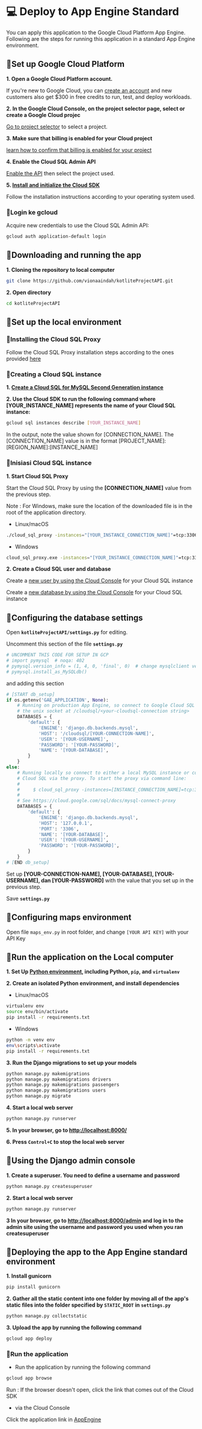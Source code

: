 # 💻 Deploy to App Engine Standard

You can apply this application to the Google Cloud Platform App Engine. Following are the steps for running this application in a standard App Engine environment.

## 📌Set up Google Cloud Platform

**1. Open a Google Cloud Platform account.**

If you're new to Google Cloud, you can [create an account](https://console.cloud.google.com/freetrial) and new customers also get $300 in free credits to run, test, and deploy workloads.

**2. In the Google Cloud Console, on the project selector page, select or create a Google Cloud projec**

[Go to project selector](https://console.cloud.google.com/projectselector2/home/dashboard) to select a project.

**3. Make sure that billing is enabled for your Cloud project**

[learn how to confirm that billing is enabled for your project](https://cloud.google.com/billing/docs/how-to/modify-project)

**4. Enable the Cloud SQL Admin API**

[Enable the API](https://console.cloud.google.com/flows/enableapi?apiid=sqladmin.googleapis.com) then select the project used.

**5. [Install and initialize the Cloud SDK](https://cloud.google.com/sdk/docs/install)**

Follow the installation instructions according to your operating system used.

### 🔗Login ke gcloud

Acquire new credentials to use the Cloud SQL Admin API:
```bash
gcloud auth application-default login
```

## 📌Downloading and running the app

**1. Cloning the repository to local computer**

```bash
git clone https://github.com/vionaaindah/kotliteProjectAPI.git
```

**2. Open directory**

```bash
cd kotliteProjectAPI
```

## 📌Set up the local environment

### 🔗Installing the Cloud SQL Proxy

Follow the Cloud SQL Proxy installation steps according to the ones provided [here](https://cloud.google.com/sql/docs/mysql/quickstart-proxy-test#install-proxy)

### 🔗Creating a Cloud SQL instance

**1. [Create a Cloud SQL for MySQL Second Generation instance](https://cloud.google.com/sql/docs/mysql/create-instance)**


**2. Use the Cloud SDK to run the following command where [YOUR_INSTANCE_NAME] represents the name of your Cloud SQL instance:**


```bash
gcloud sql instances describe [YOUR_INSTANCE_NAME]
```

In the output, note the value shown for [CONNECTION_NAME].
The [CONNECTION_NAME] value is in the format [PROJECT_NAME]:[REGION_NAME]:[INSTANCE_NAME]

### 🔗Inisiasi Cloud SQL instance

**1. Start Cloud SQL Proxy**

Start the Cloud SQL Proxy by using the **[CONNECTION_NAME]** value from the previous step.

Note : For Windows, make sure the location of the downloaded file is in the root of the application directory.

- Linux/macOS

```bash
./cloud_sql_proxy -instances="[YOUR_INSTANCE_CONNECTION_NAME]"=tcp:3306
```

- Windows

```bash
cloud_sql_proxy.exe -instances="[YOUR_INSTANCE_CONNECTION_NAME]"=tcp:3306
```

**2. Create a Cloud SQL user and database**

Create a [new user by using the Cloud Console](https://cloud.google.com/sql/docs/mysql/create-manage-users#creating) for your Cloud SQL instance

Create a [new database by using the Cloud Console](https://cloud.google.com/sql/docs/mysql/create-manage-databases#create) for your Cloud SQL instance

## 📌Configuring the database settings

Open **`kotliteProjectAPI/settings.py`** for editing.

Uncomment this section of the file **`settings.py`**

```python
# UNCOMMENT THIS CODE FOR SETUP IN GCP
# import pymysql  # noqa: 402
# pymysql.version_info = (1, 4, 0, 'final', 0)  # change mysqlclient version
# pymysql.install_as_MySQLdb()
```

and adding this section

```python
# [START db_setup]
if os.getenv('GAE_APPLICATION', None):
    # Running on production App Engine, so connect to Google Cloud SQL using
    # the unix socket at /cloudsql/<your-cloudsql-connection string>
    DATABASES = {
        'default': {
            'ENGINE': 'django.db.backends.mysql',
            'HOST': '/cloudsql/[YOUR-CONNECTION-NAME]',
            'USER': '[YOUR-USERNAME]',
            'PASSWORD': '[YOUR-PASSWORD]',
            'NAME': '[YOUR-DATABASE]',
        }
    }
else:
    # Running locally so connect to either a local MySQL instance or connect to
    # Cloud SQL via the proxy. To start the proxy via command line:
    #
    #     $ cloud_sql_proxy -instances=[INSTANCE_CONNECTION_NAME]=tcp:3306
    #
    # See https://cloud.google.com/sql/docs/mysql-connect-proxy
    DATABASES = {
        'default': {
            'ENGINE': 'django.db.backends.mysql',
            'HOST': '127.0.0.1',
            'PORT': '3306',
            'NAME': '[YOUR-DATABASE]',
            'USER': '[YOUR-USERNAME]',
            'PASSWORD': '[YOUR-PASSWORD]',
        }
    }
# [END db_setup]
```

Set up **[YOUR-CONNECTION-NAME], [YOUR-DATABASE], [YOUR-USERNAME], dan [YOUR-PASSWORD]** with the value that you set up in the previous step.

Save **`settings.py`**

## 📌Configuring maps environment

Open file `maps_env.py` in root folder, and change `[YOUR API KEY]` with your API Key

## 📌Run the application on the Local computer

**1. Set Up [Python environment](https://cloud.google.com/python/docs/setup),  including Python, `pip`, and `virtualenv`**

**2. Create an isolated Python environment, and install dependencies**

- Linux/macOS

```bash
virtualenv env
source env/bin/activate
pip install -r requirements.txt
```

- Windows

```bash
python -m venv env
env\scripts\activate
pip install -r requirements.txt
```

**3. Run the Django migrations to set up your models**

```bash
python manage.py makemigrations
python manage.py makemigrations drivers
python manage.py makemigrations passengers
python manage.py makemigrations users
python manage.py migrate
```

**4. Start a local web server**

```bash
python manage.py runserver
```

**5. In your browser, go to <http://localhost:8000/>**

**6. Press `Control+C` to stop the local web server**

## 📌Using the Django admin console

**1. Create a superuser. You need to define a username and password**

```bash
python manage.py createsuperuser
```

**2. Start a local web server**

```bash
python manage.py runserver
```

**3 In your browser, go to <http://localhost:8000/admin> and log in to the admin site using the username and password you used when you ran createsuperuser**

## 📌Deploying the app to the App Engine standard environment

**1. Install gunicorn**

```bash
pip install gunicorn
```

**2. Gather all the static content into one folder by moving all of the app's static files into the folder specified by `STATIC_ROOT` in `settings.py`**

```bash
python manage.py collectstatic
```

**3. Upload the app by running the following command**

```bash
gcloud app deploy
```

### 🔗Run the application

- Run the application by running the following command

```bash
gcloud app browse
```

Run : If the browser doesn't open, click the link that comes out of the Cloud SDK

- via the Cloud Console

Click the application link in [AppEngine](https://console.cloud.google.com/appengine)
